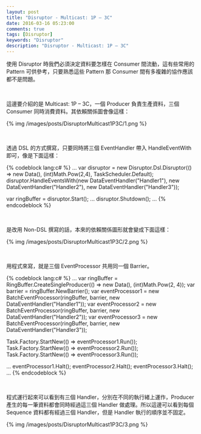 ```yaml
---
layout: post
title: "Disruptor - Multicast: 1P – 3C"
date: 2016-03-16 05:23:00
comments: true
tags: [Disruptor]
keywords: "Disruptor"
description: "Disruptor - Multicast: 1P – 3C"
---
```


使用 Disruptor 時我們必須決定資料要怎樣在 Consumer 間流動，這有些常用的 Pattern 可供參考，只要熟悉這些 Pattern 那 Consumer 間有多複雜的協作應該都不是問題。

<!-- More -->

<br/>


這邊要介紹的是 Multicast: 1P – 3C，一個 Producer 負責生產資料，三個 Consumer 同時消費資料。其依賴關係圖會像這樣：  

{% img /images/posts/DisruptorMulticast1P3C/1.png %}

<br/>


透過 DSL 的方式撰寫，只要同時將三個 EventHandler 帶入 HandleEventWith 即可，像是下面這樣：  

{% codeblock lang:c# %}
... 
var disruptor = new Disruptor.Dsl.Disruptor<Data>(() => new Data(), (int)Math.Pow(2,4), TaskScheduler.Default); 
disruptor.HandleEventsWith(new DataEventHandler("Handler1"), new DataEventHandler("Handler2"), new DataEventHandler("Handler3")); 

var ringBuffer = disruptor.Start(); 
...
disruptor.Shutdown(); 
…
{% endcodeblock %}

<br/>


是改用 Non-DSL 撰寫的話，本來的依賴關係圖形就會變成下面這樣：

{% img /images/posts/DisruptorMulticast1P3C/2.png %}

<br/>


用程式來寫，就是三個 EventProcessor 共用同一個 Barrier。  

{% codeblock lang:c# %}
... 
var ringBuffer = RingBuffer<Data>.CreateSingleProducer(() => new Data(), (int)Math.Pow(2, 4)); 
var barrier = ringBuffer.NewBarrier(); 
var eventProcessor1 = new BatchEventProcessor<Data>(ringBuffer, barrier, new DataEventHandler("Handler1")); 
var eventProcessor2 = new BatchEventProcessor<Data>(ringBuffer, barrier, new DataEventHandler("Handler2")); 
var eventProcessor3 = new BatchEventProcessor<Data>(ringBuffer, barrier, new DataEventHandler("Handler3")); 

Task.Factory.StartNew(() => eventProcessor1.Run()); 
Task.Factory.StartNew(() => eventProcessor2.Run()); 
Task.Factory.StartNew(() => eventProcessor3.Run()); 

... 
eventProcessor1.Halt(); 
eventProcessor2.Halt(); 
eventProcessor3.Halt(); 
...
{% endcodeblock %}

<br/>


程式運行起來可以看到有三個 Handler，分別在不同的執行緒上運作，Producer 產生的每一筆資料都會同時經過這三個 Handler 做處理。所以這邊可以看到每個 Sequence 資料都有經過三個 Handler，但是 Handler 執行的順序並不固定。   

{% img /images/posts/DisruptorMulticast1P3C/3.png %}
